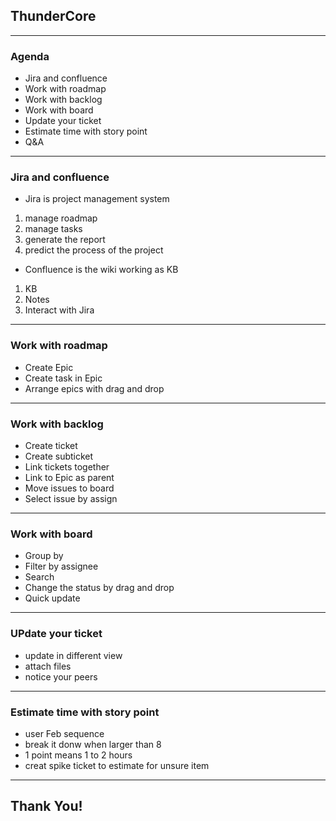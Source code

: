 ## ThunderCore

---
### Agenda
* Jira and confluence
* Work with roadmap
* Work with backlog
* Work with board
* Update your ticket
* Estimate time with story point
* Q&A

---
### Jira and confluence
* Jira is project management system
1. manage roadmap 
1. manage tasks
1. generate the report 
1. predict the process of the project
* Confluence is the wiki working as KB
1. KB
1. Notes
1. Interact with Jira

---
### Work with roadmap
* Create Epic
* Create task in Epic
* Arrange epics with drag and drop

---
### Work with backlog
* Create ticket
* Create subticket
* Link tickets together
* Link to Epic as parent
* Move issues to board
* Select issue by assign

---
### Work with board
* Group by
* Filter by assignee
* Search
* Change the status by drag and drop
* Quick update

---
### UPdate your ticket
* update in different view
* attach files
* notice your peers

---
### Estimate time with story point
* user Feb sequence
* break it donw when larger than 8
* 1 point means 1 to 2 hours
* creat spike ticket to estimate for unsure item

---
## Thank You!
